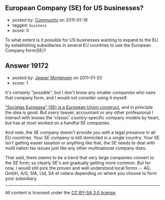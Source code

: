 ## European Company (SE) for US businesses?

- posted by: [Community](https://stackexchange.com/users/-1/-1-community) on 2011-01-19
- tagged: `business`
- score: 0

To what extent is it possible for US businesses wanting to expand to the EU by establishing subsidiaries in several EU countries to use the European Company form(SE)?


## Answer 19172

- posted by: [Jesper Mortensen](https://stackexchange.com/users/-1/1261-jesper-mortensen) on 2011-01-20
- score: 1

<p>It's certainly "possible", but I don't know any smaller companies who uses that company form, and I would not consider using it myself.</p>

<p><a href="http://en.wikipedia.org/wiki/European_Company_Statute" rel="nofollow">"Societas Europaea" (SE) is a European Union construct</a>, and in principle the idea is good. But <em>every</em> lawyer, accountant or any other professional I interact with knows the 'classic' country-specific company models by heart, but has at most worked on a handful SE companies.</p>

<p>And note, the SE company doesn't provide you with a legal presence in all EU countries. Your SE company is still domiciled in a single country. Your SE isn't getting easier taxation or anything like that, the SE needs to deal with multi nation tax issues just like any other multinational company does.</p>

<p>That said, there seems to be a trend that very large companies convert to the SE form; so clearly SE's are gradually getting more common. But for now, I would still pick the proven and well understood local forms -- AG, GmbH, A/S, SIA, Ltd, SA et cetera depending on where you choose to form your subsidiary.</p>




---

All content is licensed under the [CC BY-SA 3.0 license](https://creativecommons.org/licenses/by-sa/3.0/).
